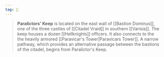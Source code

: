 ```yaml
---
tag: 🏰
---
```

> **Paralictors' Keep** is located on the east wall of [[Bastion Dominus]], one of the three castles of [[Citadel Vraid]] in southern [[Varisia]]. The keep houses a dozen [[Hellknights]] officers. It also connects to the the heavily armored [[Paravicar's Tower|Paravicars Tower]]. A narrow pathway, which provides an alternative passage between the bastions of the citadel, begins from Paralictor's Keep.








